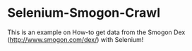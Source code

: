 # Selenium-Smogon-Crawl

This is an example on How-to get data from the Smogon Dex (http://www.smogon.com/dex/) with Selenium!
